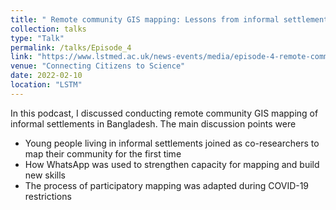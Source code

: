 ```yaml
---
title: " Remote community GIS mapping: Lessons from informal settlements in Bangladesh"
collection: talks
type: "Talk"
permalink: /talks/Episode_4
link: "https://www.lstmed.ac.uk/news-events/media/episode-4-remote-community-gis-mapping-lessons-from-informal-settlements-in"
venue: "Connecting Citizens to Science"
date: 2022-02-10
location: "LSTM"
---
```

In this podcast, I discussed conducting remote community GIS mapping of informal settlements in Bangladesh. The main discussion points were 
- Young people living in informal settlements joined as co-researchers to map their community for the first time
- How WhatsApp was used to strengthen capacity for mapping and build new skills
- The process of participatory mapping was adapted during COVID-19 restrictions

